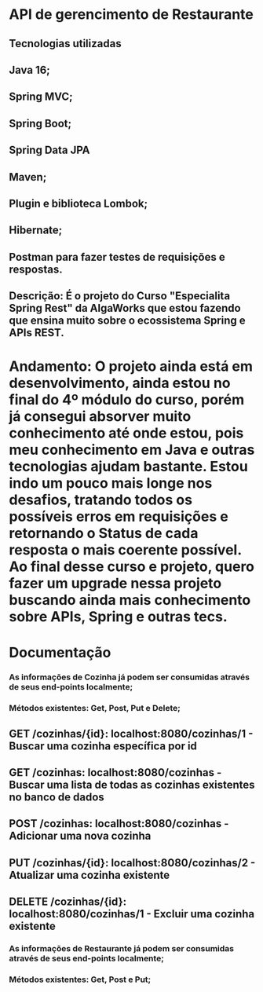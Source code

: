 # API de gerencimento de Restaurante

## Tecnologias utilizadas

## Java 16;
## Spring MVC;
## Spring Boot;
## Spring Data JPA
## Maven;
## Plugin e biblioteca Lombok;
## Hibernate;
## Postman para fazer testes de requisições e respostas.

## Descrição: É o projeto do Curso "Especialita Spring Rest" da AlgaWorks que estou fazendo que ensina muito sobre o ecossistema Spring e APIs REST. 

# Andamento: O projeto ainda está em desenvolvimento, ainda estou no final do 4º módulo do curso, porém já consegui absorver muito conhecimento até onde estou, pois meu conhecimento em Java e outras tecnologias ajudam bastante. Estou indo um pouco mais longe nos desafios, tratando todos os possíveis erros em requisições e retornando o Status de cada resposta o mais coerente possível. Ao final desse curso e projeto, quero fazer um upgrade nessa projeto buscando ainda mais conhecimento sobre APIs, Spring e outras tecs.

# Documentação

### As informações de Cozinha já podem ser consumidas através de seus end-points localmente;
### Métodos existentes: Get, Post, Put e Delete;


## GET /cozinhas/{id}: localhost:8080/cozinhas/1 - Buscar uma cozinha específica por id

## GET /cozinhas: localhost:8080/cozinhas - Buscar uma lista de todas as cozinhas existentes no banco de dados

## POST /cozinhas: localhost:8080/cozinhas - Adicionar uma nova cozinha

## PUT /cozinhas/{id}: localhost:8080/cozinhas/2 - Atualizar uma cozinha existente

## DELETE /cozinhas/{id}: localhost:8080/cozinhas/1 - Excluir uma cozinha existente



### As informações de Restaurante já podem ser consumidas através de seus end-points localmente;
### Métodos existentes: Get, Post e Put;

